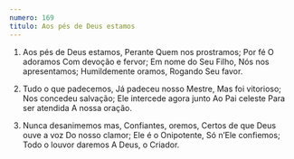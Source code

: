 ```yaml
---
numero: 169
titulo: Aos pés de Deus estamos
---
```

1. Aos pés de Deus estamos,
Perante Quem nos prostramos;
Por fé O adoramos
Com devoção e fervor;
Em nome do Seu Filho,
Nós nos apresentamos;
Humildemente oramos,
Rogando Seu favor.

2. Tudo o que padecemos,
Já padeceu nosso Mestre,
Mas foi vitorioso;
Nos concedeu salvação;
Ele intercede agora junto
Ao Pai celeste
Para ser atendida
A nossa oração.

3. Nunca desanimemos mas,
Confiantes, oremos,
Certos de que Deus ouve a voz
Do nosso clamor;
Ele é o Onipotente,
Só n’Ele confiemos;
Todo o louvor daremos
A Deus, o Criador.
